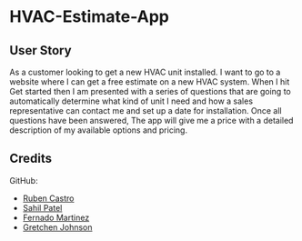 # HVAC-Estimate-App

## User Story
As a customer looking to get a new HVAC unit installed. 
I want to go to a website where I can get a free estimate on a new HVAC system.
When I hit Get started then I am presented with a series of questions that are going to automatically determine what kind of unit I need and how a sales representative can contact me and set up a date for installation.
Once all questions have been answered, The app will give me a price with a detailed description of my available options and pricing. 

## Credits

GitHub:
- [Ruben Castro](https://github.com/RubenCastroCoding)
- [Sahil Patel](https://github.com/War-Nugget)
- [Fernado Martinez](https://github.com/FMartinez59)
- [Gretchen Johnson](https://github.com/gretchesketch)
